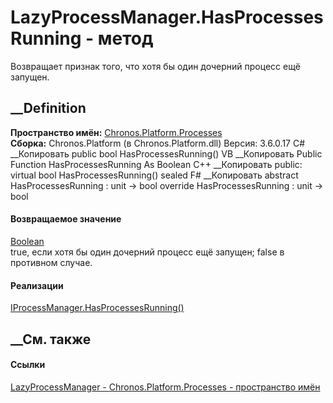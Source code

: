 # LazyProcessManager.HasProcessesRunning - метод
Возвращает признак того, что хотя бы один дочерний процесс ещё запущен.
## __Definition
 **Пространство имён:**
[Chronos.Platform.Processes](N_Chronos_Platform_Processes.htm)  
 **Сборка:** Chronos.Platform (в Chronos.Platform.dll) Версия: 3.6.0.17
C# __Копировать
     public bool HasProcessesRunning()
VB __Копировать
     Public Function HasProcessesRunning As Boolean
C++ __Копировать
     public:
    virtual bool HasProcessesRunning() sealed
F# __Копировать
     abstract HasProcessesRunning : unit -> bool 
    override HasProcessesRunning : unit -> bool 
#### Возвращаемое значение
[Boolean](https://learn.microsoft.com/dotnet/api/system.boolean)  
true, если хотя бы один дочерний процесс ещё запущен; false в противном
случае.
#### Реализации
[IProcessManager.HasProcessesRunning()](M_Chronos_Platform_Processes_IProcessManager_HasProcessesRunning.htm)  
##  __См. также
#### Ссылки
[LazyProcessManager - ](T_Chronos_Platform_Processes_LazyProcessManager.htm)
[Chronos.Platform.Processes - пространство
имён](N_Chronos_Platform_Processes.htm)
